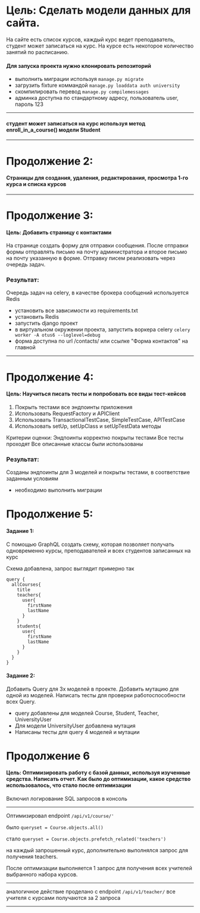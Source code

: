 # Цель: Сделать модели данных для сайта. 
На сайте есть список курсов, 
каждый курс ведет преподаватель, 
студент может записаться на курс. 
На курсе есть некоторое количество занятий по расписанию.


#### Для запуска проекта нужно клонировать репозиторий
* выполнить миграции используя `manage.py migrate`
* загрузить fixture коммандой `manage.py loaddata auth university`
* скомпилировать перевод `manage.py compilemessages`
* админка доступна по стандартному адресу, пользователь user, пароль 123
---
#### студент может записаться на курс используя метод enroll_in_a_course() модели Student

---
# Продолжение 2: 
#### Страницы для создания, удаления, редактирования, просмотра 1-го курса и списка курсов

---
# Продолжение 3:
#### Цель: Добавить страницу с контактами 
На странице создать форму для отправки сообщения.
После отправки формы отправлять письмо на почту администратора и второе письмо на почту указанную в форме.
Отправку писем реализовать через очередь задач.

### Результат:
Очередь задач на celery, в качестве брокера сообщений используется Redis

 * установить все зависимости из requirements.txt
 * установить Redis
 * запустить django проект
 * в виртуальном окружении проекта, запустить воркера celery `celery worker -A otus6 --loglevel=debug`
 * форма доступна по url /contacts/ или ссылке "Форма контактов" на главной
 
 ---
 # Продолжение 4:
 #### Цель: Научиться писать тесты и попробовать все виды тест-кейсов
1. Покрыть тестами все эндпоинты приложения
2. Использовать RequestFactory и APIClient
3. Использовать TransactionalTestCase, SimpleTestCase, APITestCase
4. Использовать setUp, setUpClass и setUpTestData методы

Критерии оценки: Эндпоинты корректно покрыты тестами
Все тесты проходят
Все описанные классы были использованы  

### Результат:
Созданы эндпоинты для 3 моделей и покрыты тестами, в соответствие заданным условиям

* необходимо выполнить миграции

# Продолжение 5:
#### Задание 1:
С помощью GraphQL создать схему, которая позволяет получать одновременно курсы, преподавателей и всех студентов записанных на курс

Схема добавлена, запрос выглядит примерно так
```
query {
  allCourses{
    title
    teachers{
      user{
        firstName
        lastName
      }
    }
    students{
      user{
        firstName
        lastName
      }    
    }
  }  
}
```
#### Задание 2:
Добавить Query для 3х моделей в проекте. Добавить мутацию для одной из моделей. Написать тесты для проверки работоспособности всех Query.

* query добавлены для моделей Course, Student, Teacher, UniversityUser
* Для модели UniversityUser добавлена мутация
* Написаны тесты для query 4 моделей и мутации

# Продолжение 6
#### Цель: Оптимизировать работу с базой данных, используя изученные средства. Написать отчет. Как было до оптимизации, какое средство использовалось, что стало после оптимизации
Включил логирование SQL запросов в консоль

---
Оптимизировал endpoint `/api/v1/course/'` 

было `queryset = Course.objects.all()`

стало `queryset = Course.objects.prefetch_related('teachers')`

на каждый запрошенный курс, дополнительно выполнялся запрос для получения teachers. 

После оптимизации выполняется 1 запрос для получения всех учителей выбранного набора курсов.

---
аналогичное действие проделано с endpoint `/api/v1/teacher/` все учителя с курсами получаются за 2 запроса

---
